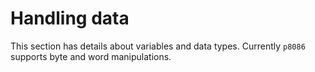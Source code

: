 # Handling data

This section has details about variables and data types. Currently `p8086` supports byte and word manipulations.
